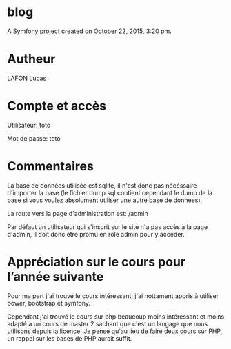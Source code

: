 blog
====

A Symfony project created on October 22, 2015, 3:20 pm.

Autheur
=======
LAFON Lucas

Compte et accès
===============
Utilisateur: toto

Mot de passe: toto


Commentaires
============
La base de données utilisée est sqlite, il n'est donc pas nécéssaire d'importer la base (le fichier dump.sql contient cependant le dump de la base si vous voulez absolument utiliser une autre base de données).

La route vers la page d'administration est: /admin

Par défaut un utilisateur qui s'inscrit sur le site n'a pas accès à la page d'admin, il doit donc être promu en rôle admin pour y accéder.

Appréciation sur le cours pour l’année suivante
===============================================
Pour ma part j'ai trouvé le cours intéressant, j'ai nottament appris à utiliser bower, bootstrap et symfony.

Cependant j'ai trouvé le cours sur php beaucoup moins intéressant et moins adapté à un cours de master 2 sachant que c'est un langage que nous utilisons depuis la licence. Je pense qu'au lieu de faire deux cours sur PHP, un rappel sur les bases de PHP aurait suffit.
